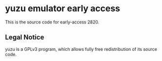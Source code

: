 yuzu emulator early access
=============

This is the source code for early-access 2820.

## Legal Notice

yuzu is a GPLv3 program, which allows fully free redistribution of its source code.